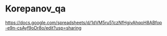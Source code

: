 # Korepanov_qa
https://docs.google.com/spreadsheets/d/1dVM5ru51czNfHgivAhqoH8ABfop-e9n-csAyf9oDr8o/edit?usp=sharing
